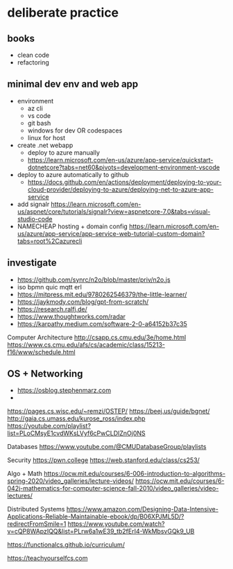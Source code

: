 # deliberate practice

## books
* clean code
* refactoring

## minimal dev env and web app
* environment
  * az cli
  * vs code
  * git bash
  * windows for dev OR codespaces
  * linux for host
* create .net webapp
  * deploy to azure manually
  * https://learn.microsoft.com/en-us/azure/app-service/quickstart-dotnetcore?tabs=net60&pivots=development-environment-vscode
* deploy to azure automatically to github
  * https://docs.github.com/en/actions/deployment/deploying-to-your-cloud-provider/deploying-to-azure/deploying-net-to-azure-app-service
* add signalr https://learn.microsoft.com/en-us/aspnet/core/tutorials/signalr?view=aspnetcore-7.0&tabs=visual-studio-code
* NAMECHEAP hosting + domain config https://learn.microsoft.com/en-us/azure/app-service/app-service-web-tutorial-custom-domain?tabs=root%2Cazurecli

## investigate
  * https://github.com/synrc/n2o/blob/master/priv/n2o.js
  * iso bpmn quic mqtt erl
  * https://mitpress.mit.edu/9780262546379/the-little-learner/
  * https://jaykmody.com/blog/gpt-from-scratch/
  * https://research.ralfj.de/ 
  * https://www.thoughtworks.com/radar
  * https://karpathy.medium.com/software-2-0-a64152b37c35

Computer Architecture
http://csapp.cs.cmu.edu/3e/home.html
https://www.cs.cmu.edu/afs/cs/academic/class/15213-f16/www/schedule.html

## OS + Networking
* https://osblog.stephenmarz.com
* 
https://pages.cs.wisc.edu/~remzi/OSTEP/
https://beej.us/guide/bgnet/
http://gaia.cs.umass.edu/kurose_ross/index.php
https://youtube.com/playlist?list=PLoCMsyE1cvdWKsLVyf6cPwCLDIZnOj0NS

Databases
https://www.youtube.com/@CMUDatabaseGroup/playlists

Security
https://pwn.college
https://web.stanford.edu/class/cs253/

Algo + Math
https://ocw.mit.edu/courses/6-006-introduction-to-algorithms-spring-2020/video_galleries/lecture-videos/
https://ocw.mit.edu/courses/6-042j-mathematics-for-computer-science-fall-2010/video_galleries/video-lectures/

Distributed Systems
https://www.amazon.com/Designing-Data-Intensive-Applications-Reliable-Maintainable-ebook/dp/B06XPJML5D/?redirectFromSmile=1
https://www.youtube.com/watch?v=cQP8WApzIQQ&list=PLrw6a1wE39_tb2fErI4-WkMbsvGQk9_UB

https://functionalcs.github.io/curriculum/

https://teachyourselfcs.com
